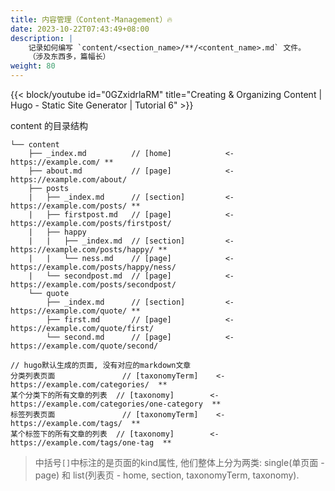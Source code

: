 ```yaml
---
title: 内容管理（Content-Management）🔥
date: 2023-10-22T07:43:49+08:00
description: |
    记录如何编写 `content/<section_name>/**/<content_name>.md` 文件。
    （涉及东西多，篇幅长）
weight: 80
---
```


{{< block/youtube id="0GZxidrlaRM" title="Creating & Organizing Content | Hugo - Static Site Generator | Tutorial 6" >}}

content 的目录结构

```
└── content
    ├── _index.md          // [home]            <- https://example.com/ **
    ├── about.md           // [page]            <- https://example.com/about/
    ├── posts               
    |   ├── _index.md      // [section]         <- https://example.com/posts/ **         
    |   ├── firstpost.md   // [page]            <- https://example.com/posts/firstpost/
    |   ├── happy           
    |   |   ├── _index.md  // [section]         <- https://example.com/posts/happy/ **
    |   |   └── ness.md    // [page]            <- https://example.com/posts/happy/ness/
    |   └── secondpost.md  // [page]            <- https://example.com/posts/secondpost/
    └── quote   
        ├── _index.md      // [section]         <- https://example.com/quote/ **           
        ├── first.md       // [page]            <- https://example.com/quote/first/
        └── second.md      // [page]            <- https://example.com/quote/second/

// hugo默认生成的页面, 没有对应的markdown文章
分类列表页面               // [taxonomyTerm]    <- https://example.com/categories/  **
某个分类下的所有文章的列表  // [taxonomy]        <- https://example.com/categories/one-category  **
标签列表页面               // [taxonomyTerm]    <- https://example.com/tags/  **
某个标签下的所有文章的列表  // [taxonomy]        <- https://example.com/tags/one-tag  **
```

> 中括号`[]`中标注的是页面的kind属性, 他们整体上分为两类: single(单页面 - page) 和 list(列表页 - home, section, taxonomyTerm, taxonomy).
